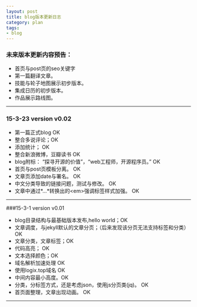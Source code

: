 ```yaml
---
layout: post
title: blog版本更新日志
category: plan
tags:
- blog
---
```



### 未来版本更新内容预告：

* 首页与post页的seo关键字
* 第一篇翻译文章。
* 技能与轮子地图展示初步版本。
* 集成日历的初步版本。
* 作品展示路线图。

---


### 15-3-23 version v0.02

* 第一篇正式blog OK
* 整合多说评论；OK
* 添加统计； OK
* 整合新浪微博，豆瓣读书 OK
* blog附标： “探寻开源的价值”，“web工程师，开源程序员。” OK
* 首页与post页模板分离。 OK
* 文章页添加date与署名。 OK
* 中文分类导致的链接问题，测试与修改。 OK
* 文章中通过\*...\*转换出的\<em\>强调标签样式加强。 OK

---


###15-3-1 version v0.01

* blog目录结构与最基础版本发布,hello world；OK
* 文章调度，与jekyll默认的文章分页；（后来发现该分页无法支持标签和分类） OK 
* 文章分类，文章标签；OK
* 代码高亮； OK
* 文本选择颜色；OK
* 域名解析加速处理 OK
* 使用logix.top域名  OK 
* 中间内容最小高度。OK
* 分类，分标签方式，还是考虑json，使用js分页类(jq)。 OK
* 首页面整理，文章出现动画。 OK

---

